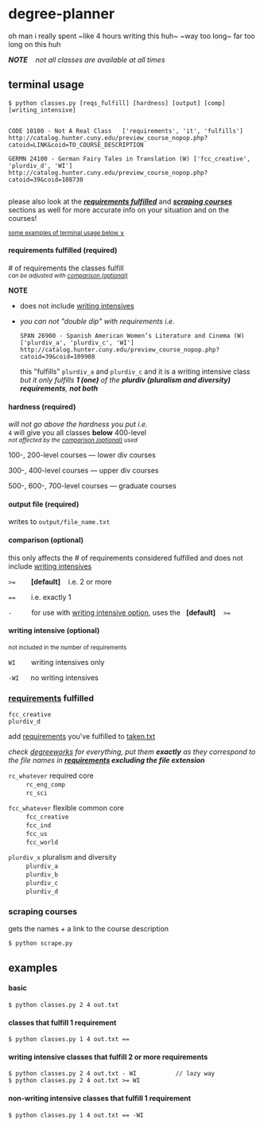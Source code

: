 # degree-planner

oh man i really spent ~like 4 hours writing this huh~ ~way too long~ far too long on this huh

***NOTE**&nbsp;&nbsp;&nbsp; not all classes are available at all times* 

## terminal usage

```
$ python classes.py [reqs_fulfill] [hardness] [output] [comp] [writing_intensive]
```

```

CODE 10100 - Not A Real Class	['requirements', 'it', 'fulfills']
http://catalog.hunter.cuny.edu/preview_course_nopop.php?catoid=LINK&coid=TO_COURSE_DESCRIPTION

GERMN 24100 - German Fairy Tales in Translation (W)	['fcc_creative', 'plurdiv_d', 'WI']
http://catalog.hunter.cuny.edu/preview_course_nopop.php?catoid=39&coid=108730
 
```

please also look at the ***[requirements fulfilled](#requirements-fulfilled)*** and ***[scraping courses](#scraping-courses)*** sections as well for more accurate info on your situation and on the courses! 


<sup>[some examples of terminal usage below &or;](#examples)<sup>


#### requirements fulfilled (required)

\# of requirements the classes fulfill  
<sup>*can be adjusted with [comparison (optional)](#comparison-optional)*</sup>

**NOTE**
- does not include [writing intensives](#writing-intensive-optional)
- *you can not "double dip" with requirements i.e.*

  ```
  SPAN 26900 - Spanish American Women’s Literature and Cinema (W)    ['plurdiv_a', 'plurdiv_c', 'WI']
  http://catalog.hunter.cuny.edu/preview_course_nopop.php?catoid=39&coid=109908
  ```
  
  this "fulfills" `plurdiv_a` and `plurdiv_c` and it is a writing intensive class  
  *but it only fulfills **1 (one)** of the **plurdiv (pluralism and diversity) requirements**, **not both***


#### hardness (required)

*will not go above the hardness you put i.e.*  
`4` will give you all classes **below** 400-level  
<sup>*not affected by the [comparison (optional)](#comparison-optional) used*</sup>

100-, 200-level courses — lower div courses 

300-, 400-level courses — upper div courses 

500-, 600-, 700-level courses — graduate courses


#### output file (required)

writes to `output/file_name.txt`


#### comparison (optional)

this only affects the \# of requirements considered fulfilled and does not include [writing intensives](#writing-intensive-optional)

`>=` &nbsp;&nbsp;&nbsp;&nbsp;&nbsp;&nbsp; **\[default]** &nbsp;&nbsp; i.e. 2 or more

`==` &nbsp;&nbsp;&nbsp;&nbsp;&nbsp;&nbsp; i.e. exactly 1

`-` &nbsp;&nbsp;&nbsp;&nbsp;&nbsp;&nbsp;&nbsp;&nbsp; for use with [writing intensive option](#writing-intensive-optional), uses the  &nbsp; **\[default]** &nbsp;&nbsp; `>=`


#### writing intensive (optional)

<sup>not included in the number of requirements</sup>


`WI` &nbsp;&nbsp;&nbsp;&nbsp;&nbsp;&nbsp; writing intensives only

`-WI` &nbsp;&nbsp;&nbsp;&nbsp; no writing intensives



### [requirements](data/) fulfilled 

```
fcc_creative
plurdiv_d
```

add [requirements](data/) you've fulfilled to [taken.txt](user/taken.txt)

*check [degreeworks](https://degreeworks.cuny.edu/) for everything, put them **exactly** as they correspond to the file names in **[requirements](data/) excluding the file extension*** 

`rc_whatever` required core  
&nbsp;&nbsp;&nbsp;&nbsp;&nbsp;&nbsp;&nbsp;&nbsp; `rc_eng_comp`  
&nbsp;&nbsp;&nbsp;&nbsp;&nbsp;&nbsp;&nbsp;&nbsp; `rc_sci`  

`fcc_whatever` flexible common core  
&nbsp;&nbsp;&nbsp;&nbsp;&nbsp;&nbsp;&nbsp;&nbsp; `fcc_creative`  
&nbsp;&nbsp;&nbsp;&nbsp;&nbsp;&nbsp;&nbsp;&nbsp; `fcc_ind`  
&nbsp;&nbsp;&nbsp;&nbsp;&nbsp;&nbsp;&nbsp;&nbsp; `fcc_us`  
&nbsp;&nbsp;&nbsp;&nbsp;&nbsp;&nbsp;&nbsp;&nbsp; `fcc_world`  

`plurdiv_x` pluralism and diversity  
&nbsp;&nbsp;&nbsp;&nbsp;&nbsp;&nbsp;&nbsp;&nbsp; `plurdiv_a`  
&nbsp;&nbsp;&nbsp;&nbsp;&nbsp;&nbsp;&nbsp;&nbsp; `plurdiv_b`  
&nbsp;&nbsp;&nbsp;&nbsp;&nbsp;&nbsp;&nbsp;&nbsp; `plurdiv_c`  
&nbsp;&nbsp;&nbsp;&nbsp;&nbsp;&nbsp;&nbsp;&nbsp; `plurdiv_d`  


### scraping courses

gets the names + a link to the course description 

```
$ python scrape.py 
```


## examples

#### basic

```
$ python classes.py 2 4 out.txt
```


#### classes that fulfill 1 requirement
```
$ python classes.py 1 4 out.txt == 
```


#### writing intensive classes that fulfill 2 or more requirements 
```
$ python classes.py 2 4 out.txt - WI           // lazy way
$ python classes.py 2 4 out.txt >= WI
```


#### non-writing intensive classes that fulfill 1 requirement
```
$ python classes.py 1 4 out.txt == -WI
```
